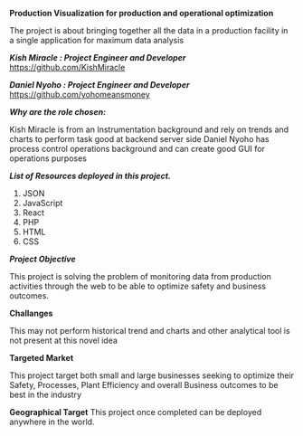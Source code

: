 **Production Visualization for production and operational optimization**

The project is about bringing together all the data in a production facility in a single application for maximum data analysis

***Kish Miracle : Project Engineer and Developer*** https://github.com/KishMiracle

***Daniel Nyoho : Project Engineer and Developer*** https://github.com/yohomeansmoney

***Why are the role chosen:***

Kish Miracle is from an Instrumentation background and rely on trends and charts to perform task good at backend server side
Daniel Nyoho has process control operations background and can create good GUI for operations purposes 

***List of Resources deployed in this project.***
1. JSON
2. JavaScript
3. React
4. PHP
5. HTML
6. CSS

***Project Objective***

This project is solving the problem of monitoring data from production activities through the web to be able to optimize safety and business outcomes.

**Challanges**

This may not perform historical trend and charts and other analytical tool is not present at this novel idea

**Targeted Market**

This project target both small and large businesses seeking to optimize their Safety, Processes, Plant Efficiency and overall Business outcomes to be best in the industry

**Geographical Target**
This project once completed can be deployed anywhere in the world.
